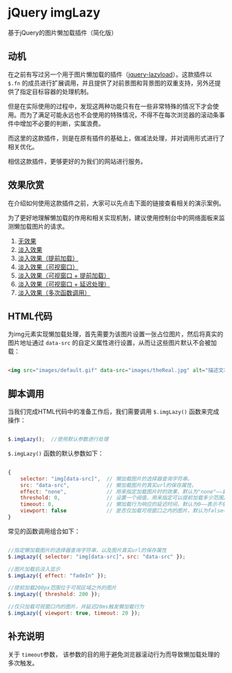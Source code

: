 # jQuery imgLazy

基于jQuery的图片懒加载插件（简化版）

## 动机

在之前有写过另一个用于图片懒加载的插件（[jquery-lazyload](https://github.com/springlong/jquery-lazyload)）。这款插件以 `$.fn` 的成员进行扩展调用，并且提供了对前景图和背景图的双重支持，另外还提供了指定目标容器的处理机制。

但是在实际使用的过程中，发现这两种功能只有在一些非常特殊的情况下才会使用。而为了满足可能永远也不会使用的特殊情况，不得不在每次浏览器的滚动条事件中增加不必要的判断，实属浪费。

而这里的这款插件，则是在原有插件的基础上，做减法处理，并对调用形式进行了相关优化。

相信这款插件，更够更好的为我们的网站进行服务。

## 效果欣赏

在介绍如何使用这款插件之前，大家可以先点击下面的链接查看相关的演示案例。

为了更好地理解懒加载的作用和相关实现机制，建议使用控制台中的网络面板来监测懒加载图片的请求。

1. [无效果](http://demo.fedlife.cn/jquery/jquery-imglazy/none.html)
2. [淡入效果](http://demo.fedlife.cn/jquery/jquery-imglazy/fadeIn.html)
3. [淡入效果（提前加载）](http://demo.fedlife.cn/jquery/jquery-imglazy/fadeIn-threshold.html)
4. [淡入效果（可视窗口）](http://demo.fedlife.cn/jquery/jquery-imglazy/fadeIn-viewport.html)
5. [淡入效果（可视窗口 + 提前加载）](http://demo.fedlife.cn/jquery/jquery-imglazy/fadeIn-viewport-threshold.html)
6. [淡入效果（可视窗口 + 延迟处理）](http://demo.fedlife.cn/jquery/jquery-imglazy/fadeIn-viewport-timeout.html)
7. [淡入效果（多次函数调用）](http://demo.fedlife.cn/jquery/jquery-imglazy/fadeIn-more-than-once.html)


## HTML代码

为img元素实现懒加载处理，首先需要为该图片设置一张占位图片，然后将真实的图片地址通过 `data-src` 的自定义属性进行设置，从而让这些图片默认不会被加载：

```html

<img src="images/default.gif" data-src="images/theReal.jpg" alt="描述文本">

```


## 脚本调用

当我们完成HTML代码中的准备工作后，我们需要调用 `$.imgLazy()` 函数来完成操作：

```js

$.imgLazy();  //使用默认参数进行处理

```

`$.imgLazy()` 函数的默认参数如下：

```js

{
	selector: "img[data-src]",  // 懒加载图片的选择器查询字符串。
	src: "data-src",  			// 懒加载图片的真实url的保存属性。
	effect: "none",   			// 用来指定加载图片时的效果，默认为"none"——即无效果，另外"fadeIn"——表示淡入效果。
	threshold: 0, 				// 设置一个阀值，用来指定可以提前加载多少范围之外的图片。默认为0——不提前加载。
	timeout: 0, 				// 懒加载行为响应的延迟时间，默认为0——表示不做延迟处理。
	viewport: false 			// 是否仅加载可视窗口之内的图片，默认为false——表示将加载可视窗口内以及位于之前的所有图片。
}

```

常见的函数调用组合如下：

```js

//指定懒加载图片的选择器查询字符串，以及图片真实url的保存属性
$.imgLazy({ selector: "img[data-src]"，src: "data-src" });

//图片加载后淡入显示
$.imgLazy({ effect: "fadeIn" });

//提前加载200px范围位于可视区域之外的图片
$.imgLazy({ threshold: 200 });

//仅只加载可视窗口内的图片，并延迟20ms触发懒加载行为
$.imgLazy({ viewport: true, timeout: 20 });

```

## 补充说明

关于 `timeout`参数， 该参数的目的用于避免浏览器滚动行为而导致懒加载处理的多次触发。